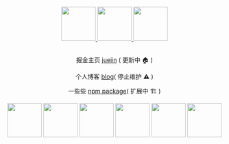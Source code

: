 <div align="center">
  
<br />

<a href="https://github.com/LuckyChou710/code-traveling">
  <img
    height="80"
    width="80"
    alt=""
    src="https://cdn.jsdelivr.net/gh/rick-chou/rick-assets/png/3.png"
  />
   <img
    height="80"
    width="80"
    alt=""
    src="https://cdn.jsdelivr.net/gh/rick-chou/rick-assets/png/27.png"
  />
  <img
    height="80"
    width="80"
    alt=""
    src="https://cdn.jsdelivr.net/gh/rick-chou/rick-assets/png/5.png"
  />
</a>
  
<br />
  
<br />
  
掘金主页 [juejin](https://juejin.cn/user/1574156383563496) ( 更新中 🏠 )

个人博客 [blog](https://luckychou.gitbook.io/blog/)( 停止维护 ⚠️ )
  
一些些 [npm package](https://www.npmjs.com/rickchou)( 扩展中 🏗 )

</div>

<div align="center">
  <img src="https://cdn.jsdelivr.net/gh/rick-chou/rick-assets/webp/js.webp" width="80" />
  <img src="https://cdn.jsdelivr.net/gh/rick-chou/rick-assets/webp/react.webp" width="80" />
  <img src="https://cdn.jsdelivr.net/gh/rick-chou/rick-assets/webp/vue.webp" width="80" />
  <img src="https://cdn.jsdelivr.net/gh/rick-chou/rick-assets/webp/python.webp" width="80" />
  <img src="https://cdn.jsdelivr.net/gh/rick-chou/rick-assets/webp/github.webp" width="80" />
  <img src="https://cdn.jsdelivr.net/gh/rick-chou/rick-assets/webp/vscode.webp" width="80" />
</div>



<!---
LuckyChou710/LuckyChou710 is a ✨ special ✨ repository because its `README.md` (this file) appears on your GitHub profile.
You can click the Preview link to take a look at your changes.
--->
